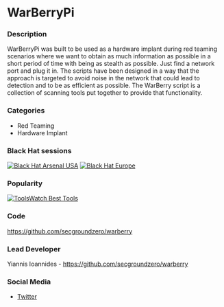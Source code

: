 # WarBerryPi

### Description
WarBerryPi was built to be used as a hardware implant during red teaming scenarios where we want to obtain as much information as possible in a short period of time with being as stealth as possible. Just find a network port and plug it in. The scripts have been designed in a way that the approach is targeted to avoid noise in the network that could lead to detection and to be as efficient as possible. The WarBerry script is a collection of scanning tools put together to provide that functionality.

### Categories
* Red Teaming
* Hardware Implant

### Black Hat sessions

 [![Black Hat Arsenal USA ](https://raw.githubusercontent.com/toolswatch/badges/master/arsenal/usa/2016.svg)](https://www.toolswatch.org/2016/06/the-black-hat-arsenal-usa-2016-remarkable-line-up/)
[![Black Hat Europe](https://raw.githubusercontent.com/toolswatch/badges/master/arsenal/europe/2016.svg)](https://www.toolswatch.org/2016/09/the-black-hat-arsenal-europe-2016-line-up/)

### Popularity

[![ToolsWatch Best Tools](https://www.toolswatch.org/badges/toptools/2016.svg)](https://www.toolswatch.org/2017/02/2016-top-security-tools-as-voted-by-toolswatch-org-readers/)
 
### Code 
https://github.com/secgroundzero/warberry

### Lead Developer
 Yiannis Ioannides - https://github.com/secgroundzero/warberry

### Social Media 
* [Twitter](https://twitter.com/sec_groundzero)
